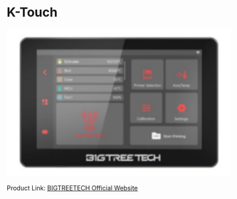 # K-Touch

<img src=img/K_Touch/K_Touch_title.png width="600"/>

Product Link: [BIGTREETECH Official Website](https://biqu.equipment/products/bigtreetech-k-touch?_pos=1&_psq=K-&_ss=e&_v=1.0)
